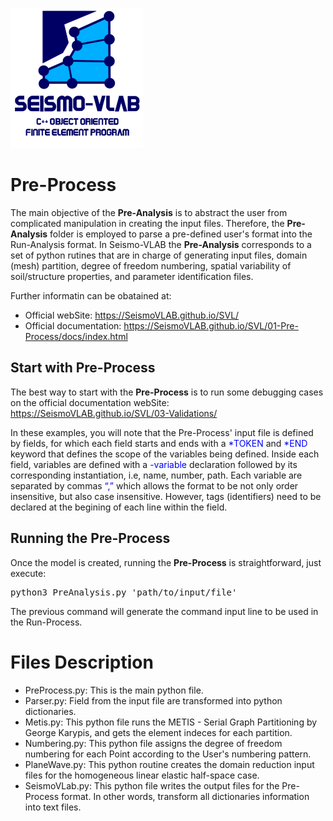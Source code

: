 ![SeismoVLAB Logo](../Logo.png)

Pre-Process
===========

The main objective of the **Pre-Analysis** is to abstract the user from complicated manipulation in creating the input files. Therefore, the **Pre-Analysis** folder is employed to parse a pre-defined user's format into the Run-Analysis format. In Seismo-VLAB the **Pre-Analysis** corresponds to a set of python rutines that are in charge of generating input files, domain (mesh) partition, degree of freedom numbering, spatial variability of soil/structure properties, and parameter identification files. 

Further informatin can be obatained at:

* Official webSite: https://SeismoVLAB.github.io/SVL/
* Official documentation: https://SeismoVLAB.github.io/SVL/01-Pre-Process/docs/index.html

Start with Pre-Process
----------------------
The best way to start with the **Pre-Process** is to run some debugging cases on the official documentation webSite: https://SeismoVLAB.github.io/SVL/03-Validations/

In these examples, you will note that the Pre-Process' input file is defined by fields, for which each field starts and ends with a <span style="color:blue">\*TOKEN</span> and <span style="color:blue">\*END</span> keyword that defines the scope of the variables being defined. Inside each field, variables are defined with a <span style="color:blue">-variable</span> declaration followed by its corresponding instantiation, i.e, name, number, path. Each variable are separated by commas <span style="color:blue">“,”</span> which allows the format to be not only order insensitive, but also case insensitive. However, tags (identifiers) need to be declared at the begining of each line within the field. 


Running the Pre-Process
-----------------------
Once the model is created, running the **Pre-Process** is straightforward, just execute:

<pre>
python3 PreAnalysis.py 'path/to/input/file'
</pre>

The previous command will generate the command input line to be used in the Run-Process.

Files Description
=================

* PreProcess.py:
  This is the main python file. 
* Parser.py:
  Field from the input file are transformed into python dictionaries. 
* Metis.py:
  This python file runs the METIS - Serial Graph Partitioning by George Karypis, and gets the element indeces for each partition.
* Numbering.py:
  This python file assigns the degree of freedom numbering for each Point according to the User's numbering pattern.
* PlaneWave.py:
  This python routine creates the domain reduction input files for the homogeneous linear elastic half-space case.  
* SeismoVLab.py:
  This python file writes the output files for the Pre-Process format. In other words, transform all dictionaries information into text files. 
